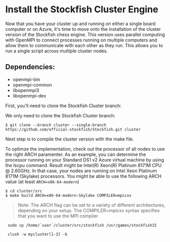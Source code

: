 # Install the Stockfish Cluster Engine
Now that you have your cluster up and running on either a single board computer or on Azure, it's time to move onto the installation of the cluster version of the Stockfish chess engine. This version uses parallel computing with OpenMPI to connect processes running on multiple computers and allow them to communicate with each other as they run. This allows you to run a single script across multiple cluster nodes.

## Dependencies:
- openmpi-bin
- openmpi-common
- libopenmpi3
- libopenmpi-dev

First, you'll need to clone the Stockfish Cluster branch:

We only need to clone the Stockfish Cluster branch:
``` clone
$ git clone --branch cluster --single-branch https://github.com/official-stockfish/Stockfish.git cluster
```
Next step is to compile the cluster version with the make file.

To optimze the implementation, check out the processor of all nodes to use the right ARCH paramenter. As an example, you can determine the processor running on your Standard DS1 v2 Azure virtual machine by using the lscpu command. Result might be Intel(R) Xeon(R) Platinum 8171M CPU @ 2.60GHz. In that case, your nodes are running on Intel Xeon Platinum 8171M (Skylake) processors. You might be able to use the following ARCH value (at least `ARCH=x86-64-modern`)
``` consol
$ cd cluster/src
$ make build ARCH=x86-64-modern-Skylake COMPILER=mpicxx
```
>Note: The ARCH flag can be set to a variety of different architectures, depending on your setup. The COMPILER=mpicxx syntax specifies that you want to use the MPI compiler

``` console
 sudo cp /home/`user`/cluster/src/stockfish /usr/games/stockfish15

 clush -w mycluster[1-3] -b


```
